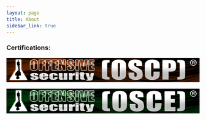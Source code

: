 ```yaml
---
layout: page
title: About
sidebar_link: true
---
```


<!--<p class="message">
  Hey there! This page is included as an example. Feel free to customize it
  for your own use upon downloading. Carry on!
</p>
To make pages show up in the sidebar, add `sidebar_link: true` to the front
matter.-->


### Certifications:

![](/images/certs/oscp.png)

![](/images/certs/osce.png)
